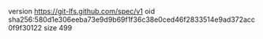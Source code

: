 version https://git-lfs.github.com/spec/v1
oid sha256:580d1e306eeba73e9d9b69f1f36c38e0ced46f2833514e9ad372acc0f9f30122
size 499
